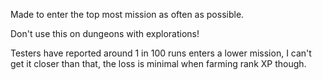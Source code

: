 Made to enter the top most mission as often as possible.

Don't use this on dungeons with explorations!

Testers have reported around 1 in 100 runs enters a lower mission, I can't get it closer than that, the loss is minimal when farming rank XP though.